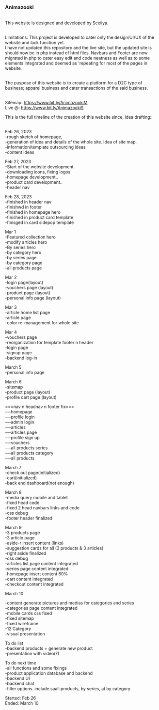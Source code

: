 ### Animazooki
<br />
This website is designed and developed by Sceiiya.<br />
<p>
<!-- ![Visits](https://img.shields.io/github/watchers/sceiiya/animazooki?label=Visits&style=flat-square) -->
 </p>

<br/>
Limitations: This project is developed to cater only the design/UI/UX of the website and lack function yet.<br />
I have not updated this repository and the live site, but the updated site is should now be in php instead of html files. Navbars and Footer are now migrated in php to cater easy edit and code neatness as well as to some elements integrated and deemed as 'repeating for most of the pages in website.<br /><br />

The puspose of this website is to create a platform for a D2C type of business; apparel business and cater transactions of the said business.<br /><br />

Sitemap: https://www.bit.ly/AnimazookiM <br />
Live @: https://www.bit.ly/AnimazookiS <br />

This is the full timeline of the creation of this website since, idea drafting:: <br /><br />

Feb 26, 2023<br />
-rough sketch of homepage, <br />
-generation of idea and details of the whole site. Idea of site map.<br />
-information/template outsourcing ideas<br />
-content ideas<br />

Feb 27, 2023<br/>
-Start of the website development<br />
-downloading icons, fixing logos<br />
-homepage development.. <br />
-product card development..<br />
-header nav<br />

Feb 28, 2023<br />
-finished in header nav<br />
-finishwd in footer<br />
-finished in homepage hero<br />
-finished in product card template<br />
-finisged in card sidepop template<br />

Mar 1<br />
-Featured collection hero<br />
-modify articles hero<br />
-By series hero<br />
-by category hero<br />
-by series page<br />
-by category page<br />
-all products page<br />

Mar 2<br />
-login page(layout)<br />
-vouchers page (layout)<br />
-product page (layout)<br />
-personal info page (layout)<br />

Mar 3<br />
-article home list page<br />
-article page<br />
-color re-management for whole site<br />

Mar 4<br />
-vouchers page<br />
-reorganization for template footer n header<br />
-login page<br />
-signup page<br />
-backend log-in<br />

March 5<br />
-personal info page <br />

March 6<br />
-sitemap <br />
-product page (layout)<br />
-profile cart page (layout)<br />

===nav n headnav n footer fix=== <br />
---homepage<br />
---profile login<br />
---admin login<br />
---articles<br />
---articles page<br />
---profile sign up<br />
---vouchers<br />
---all products series<br />
---all products category<br />
---all products<br />

March 7<br />
-check out page(initialized)<br />
-cart(initialized)<br />
-back end dashboard(not enough)<br />

March 8<br />
-media query mobile and tablet<br />
-fixed head code<br />
-fixed 2 head navbars links and code<br />
-css debug<br />
-footer header finalized<br />

March 9 <br />
-3 products page<br />
-3 article page<br />
-aside-r insert content (links)<br />
-suggestion cards for all (3 products & 3 articles)<br />
-right aside finalized<br />
-css debug<br />
-articles list page content integrated<br />
-series page content integrated<br />
-homepage insert content 60%<br />
-cart content integrated<br />
-checkout content integrated<br />

March 10 <br />

-content generate pictures and medias for categories and series<br />
-categories page content integrated<br />
-mobile cards css fixed<br />
-fixed sitemap<br />
-fixed wireframe<br />
-12 Category<br />
-visual presentation<br />

To do list<br />
-backend products + generate new product<br />
-presentation with video(?)<br />

To do next time<br />
-all functions and some fixings<br />
-product application database and backend<br />
-backend UI<br />
-backend chat<br />
-filter options..include saall products, by series, at by category<br />


Started: Feb 26<br />
Ended: March 10
